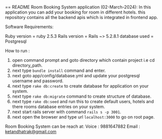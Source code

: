 == README
Room Booking System application (02-March-2024): In this application you can add your booking for room in different hotels. this repository contains all the backend apis which is integrated in frontend app.

Software Requirements:

Ruby version = ruby 2.5.3
Rails version = Rails ~> 5.2.8.1 
database used = Postgresql

How to run :

1. open command prompt and goto directory which contain project i.e cd directory_path.
2. next type `bundle install` command and enter.
3. next goto app/config/database.yml and update your postgresql username and password.
4. next type `rake db:create` to create database for application on your system.
5. next type `rake db:migrate` command to create structure of database.
6. next type `rake db:seed` and run this to create default users, hotels and there rooms database entries on your system.
7. next start rails server with command `rails s -p 3001`.
8. next open the browser and type url `localhost:3000` to go on root page.

Room Booking System can be reach at:
Voice : 9881647882
Email : ketandhatrak@gmail.com

